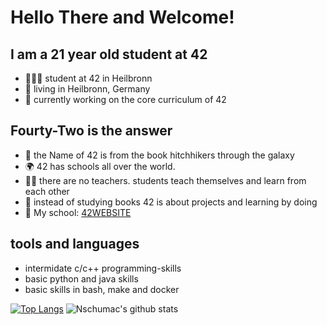 # Hello There and Welcome!
## I am a 21 year old student at 42
- 👨🏼‍🎓 student at 42 in Heilbronn
- 📍 living in Heilbronn, Germany
- 📁 currently working on the core curriculum of 42

## Fourty-Two is the answer
- 🌌 the Name of 42 is from the book hitchhikers through the galaxy
- 🌍 42 has schools all over the world.
- 🧑‍🏫 there are no teachers. students teach themselves and learn from each other
- 📖 instead of studying books 42 is about projects and learning by doing
- 📍 My school: [42WEBSITE]

## tools and languages
- intermidate c/c++ programming-skills
- basic python and java skills
- basic skills in bash, make and docker

[42WEBSITE]: https://www.42heilbronn.de/en/
[![Top Langs](https://github-readme-stats.vercel.app/api/top-langs/?username=nschumac&layout=compact)](https://github.com/anuraghazra/github-readme-stats)
![Nschumac's github stats](https://github-readme-stats.vercel.app/api?username=nschumac&hide=[%22issues%22]&show_icons=true)
